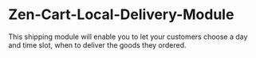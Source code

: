 # Zen-Cart-Local-Delivery-Module
This shipping module will enable you to let your customers choose a day and time slot, when to deliver the goods they ordered. 
